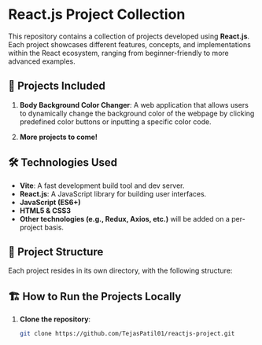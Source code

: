 # React.js Project Collection

This repository contains a collection of projects developed using **React.js**. Each project showcases different features, concepts, and implementations within the React ecosystem, ranging from beginner-friendly to more advanced examples.

## 🚀 Projects Included

1.  **Body Background Color Changer**: A web application that allows users to dynamically change the background color of the webpage by clicking predefined color buttons or inputting a specific color code.

2. **More projects to come!**

## 🛠️ Technologies Used

- **Vite**: A fast development build tool and dev server.
- **React.js**: A JavaScript library for building user interfaces.
- **JavaScript (ES6+)**
- **HTML5 & CSS3**
- **Other technologies (e.g., Redux, Axios, etc.)** will be added on a per-project basis.

## 📁 Project Structure

Each project resides in its own directory, with the following structure:


## 🏗️ How to Run the Projects Locally

1. **Clone the repository**:
   ```bash
   git clone https://github.com/TejasPatil01/reactjs-project.git
